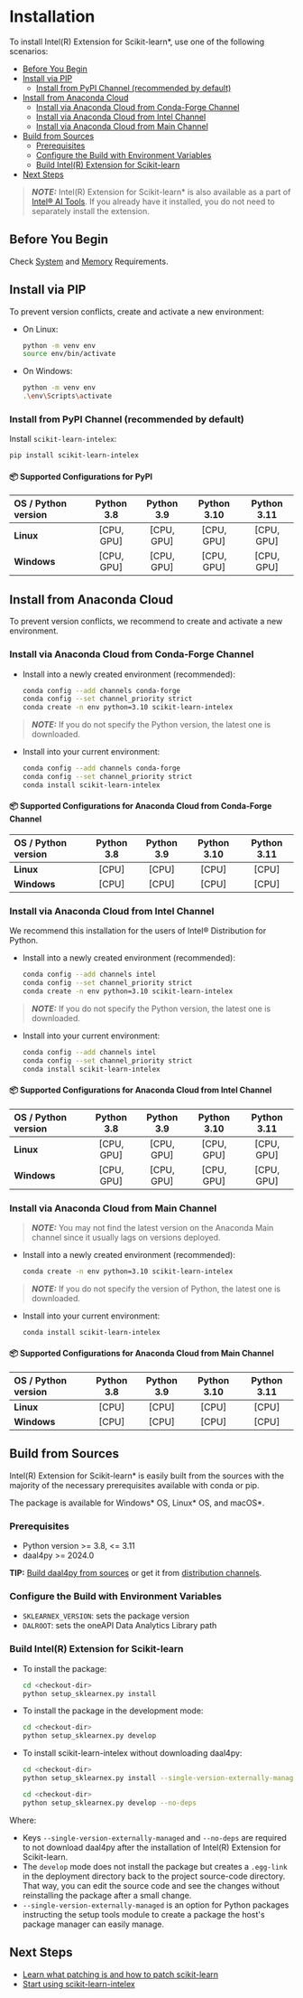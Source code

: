 <!--
******************************************************************************
* Copyright 2020 Intel Corporation
*
* Licensed under the Apache License, Version 2.0 (the "License");
* you may not use this file except in compliance with the License.
* You may obtain a copy of the License at
*
*     http://www.apache.org/licenses/LICENSE-2.0
*
* Unless required by applicable law or agreed to in writing, software
* distributed under the License is distributed on an "AS IS" BASIS,
* WITHOUT WARRANTIES OR CONDITIONS OF ANY KIND, either express or implied.
* See the License for the specific language governing permissions and
* limitations under the License.
*******************************************************************************/-->

  
# Installation  <!-- omit in toc -->

To install Intel(R) Extension for Scikit-learn*, use one of the following scenarios:

- [Before You Begin](#before-you-begin)
- [Install via PIP](#install-via-pip)
  - [Install from PyPI Channel (recommended by default)](#install-from-pypi-channel-recommended-by-default)
- [Install from Anaconda Cloud](#install-from-anaconda-cloud)
  - [Install via Anaconda Cloud from Conda-Forge Channel](#install-via-anaconda-cloud-from-conda-forge-channel)
  - [Install via Anaconda Cloud from Intel Channel](#install-via-anaconda-cloud-from-intel-channel)
  - [Install via Anaconda Cloud from Main Channel](#install-via-anaconda-cloud-from-main-channel)
- [Build from Sources](#build-from-sources)
  - [Prerequisites](#prerequisites)
  - [Configure the Build with Environment Variables](#configure-the-build-with-environment-variables)
  - [Build Intel(R) Extension for Scikit-learn](#build-intelr-extension-for-scikit-learn)
- [Next Steps](#next-steps)

> **_NOTE:_** Intel(R) Extension for Scikit-learn* is also available as a part of [Intel® AI Tools](https://www.intel.com/content/www/us/en/developer/tools/oneapi/ai-analytics-toolkit.html). If you already have it installed, you do not need to separately install the extension.


## Before You Begin

Check [System](https://intel.github.io/scikit-learn-intelex/latest/system-requirements.html) and [Memory](https://intel.github.io/scikit-learn-intelex/latest/memory-requirements.html) Requirements.


## Install via PIP

To prevent version conflicts, create and activate a new environment:

   - On Linux:

     ```bash
     python -m venv env
     source env/bin/activate
     ```

   - On Windows:

     ```bash
     python -m venv env
     .\env\Scripts\activate
     ```

### Install from PyPI Channel (recommended by default)

Install `scikit-learn-intelex`:

   ```bash
   pip install scikit-learn-intelex
   ```

#### 📦 Supported Configurations for PyPI <!-- omit in toc -->

| OS / Python version | **Python 3.8** | **Python 3.9** | **Python 3.10** | **Python 3.11** |
| :------------------ | :------------: | :------------: |  :------------: |  :------------: |
| **Linux**           |   [CPU, GPU]   |   [CPU, GPU]   |   [CPU, GPU]    |   [CPU, GPU]    | 
| **Windows**         |   [CPU, GPU]   |   [CPU, GPU]   |   [CPU, GPU]    |   [CPU, GPU]    |


## Install from Anaconda Cloud

To prevent version conflicts, we recommend to create and activate a new environment. 

### Install via Anaconda Cloud from Conda-Forge Channel

- Install into a newly created environment (recommended):

  ```bash
  conda config --add channels conda-forge
  conda config --set channel_priority strict
  conda create -n env python=3.10 scikit-learn-intelex
  ```

> **_NOTE:_** If you do not specify the Python version, the latest one is downloaded. 

- Install into your current environment:

  ```bash
  conda config --add channels conda-forge
  conda config --set channel_priority strict
  conda install scikit-learn-intelex
  ```


#### 📦 Supported Configurations for Anaconda Cloud from Conda-Forge Channel <!-- omit in toc -->

| OS / Python version     | **Python 3.8** | **Python 3.9** | **Python 3.10**|  **Python 3.11** |
| :-----------------------| :------------: | :------------: | :------------: | :------------:   |
|    **Linux**            |     [CPU]      |     [CPU]      |     [CPU]      |      [CPU]       |
|    **Windows**          |     [CPU]      |     [CPU]      |     [CPU]      |      [CPU]       |


### Install via Anaconda Cloud from Intel Channel

We recommend this installation for the users of Intel® Distribution for Python.

- Install into a newly created environment (recommended):

  ```bash
  conda config --add channels intel
  conda config --set channel_priority strict
  conda create -n env python=3.10 scikit-learn-intelex
  ```

> **_NOTE:_** If you do not specify the Python version, the latest one is downloaded. 

- Install into your current environment:

  ```bash
  conda config --add channels intel
  conda config --set channel_priority strict
  conda install scikit-learn-intelex
  ```

#### 📦 Supported Configurations for Anaconda Cloud from Intel Channel <!-- omit in toc -->

| OS / Python version | **Python 3.8** | **Python 3.9** | **Python 3.10** | **Python 3.11** |
| :------------------ | :------------: | :------------: |  :------------: |  :------------: |
| **Linux**           |   [CPU, GPU]   |   [CPU, GPU]   |   [CPU, GPU]    |   [CPU, GPU]    | 
| **Windows**         |   [CPU, GPU]   |   [CPU, GPU]   |   [CPU, GPU]    |   [CPU, GPU]    |


### Install via Anaconda Cloud from Main Channel

> **_NOTE:_** You may not find the latest version on the Anaconda Main channel since it usually lags on versions deployed. 

- Install into a newly created environment (recommended):

  ```bash
  conda create -n env python=3.10 scikit-learn-intelex
  ```

> **_NOTE:_** If you do not specify the version of Python, the latest one is downloaded. 

- Install into your current environment:

  ```bash
  conda install scikit-learn-intelex
  ```

#### 📦 Supported Configurations for Anaconda Cloud from Main Channel <!-- omit in toc -->

| OS / Python version     | **Python 3.8** | **Python 3.9** | **Python 3.10** | **Python 3.11** |
| :-----------------------| :------------: | :------------: | :------------:  | :------------:  |
| **Linux**               |     [CPU]      |     [CPU]      |     [CPU]       |     [CPU]       |
| **Windows**             |     [CPU]      |     [CPU]      |     [CPU]       |     [CPU]       |



## Build from Sources
Intel(R) Extension for Scikit-learn* is easily built from the sources with the majority of the necessary prerequisites available with conda or pip. 

The package is available for Windows* OS, Linux* OS, and macOS*.

### Prerequisites
* Python version >= 3.8, <= 3.11
* daal4py >= 2024.0

**TIP:** [Build daal4py from sources](https://github.com/intel/scikit-learn-intelex/blob/main/daal4py/INSTALL.md) or get it from [distribution channels](https://intelpython.github.io/daal4py/#getting-daal4py).

### Configure the Build with Environment Variables
* ``SKLEARNEX_VERSION``: sets the package version
* ``DALROOT``: sets the oneAPI Data Analytics Library path

### Build Intel(R) Extension for Scikit-learn

- To install the package:

   ```bash
   cd <checkout-dir>
   python setup_sklearnex.py install
   ```

- To install the package in the development mode:

   ```bash
   cd <checkout-dir>
   python setup_sklearnex.py develop
   ```

- To install scikit-learn-intelex without downloading daal4py:

   ```bash
   cd <checkout-dir>
   python setup_sklearnex.py install --single-version-externally-managed --record=record.txt
   ```
   ```bash
   cd <checkout-dir>
   python setup_sklearnex.py develop --no-deps
   ```

Where: 

* Keys `--single-version-externally-managed` and `--no-deps` are required to not download daal4py after the installation of Intel(R) Extension for Scikit-learn. 
* The `develop` mode does not install the package but creates a `.egg-link` in the deployment directory
back to the project source-code directory. That way, you can edit the source code and see the changes
without reinstalling the package after a small change.
* `--single-version-externally-managed` is an option for Python packages instructing the setup tools module to create a package the host's package manager can easily manage.

## Next Steps

- [Learn what patching is and how to patch scikit-learn](https://intel.github.io/scikit-learn-intelex/latest/what-is-patching.html)
- [Start using scikit-learn-intelex](https://intel.github.io/scikit-learn-intelex/latest/quick-start.html)